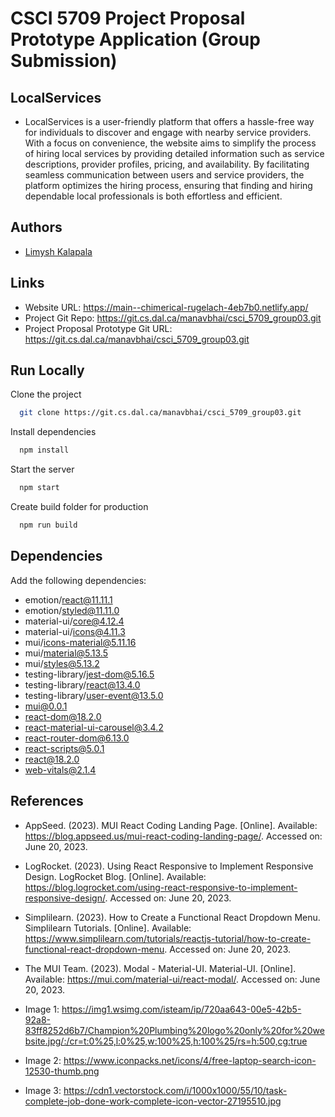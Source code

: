 # CSCI 5709 Project Proposal Prototype Application (Group Submission)

## LocalServices

* LocalServices is a user-friendly platform that offers a hassle-free way for individuals to discover and engage with nearby service providers. With a focus on convenience, the website aims to simplify the process of hiring local services by providing detailed information such as service descriptions, provider profiles, pricing, and availability. By facilitating seamless communication between users and service providers, the platform optimizes the hiring process, ensuring that finding and hiring dependable local professionals is both effortless and efficient.

## Authors


* [Limysh Kalapala](lm657206@dal.ca) 


## Links

* Website URL: https://main--chimerical-rugelach-4eb7b0.netlify.app/  
* Project Git Repo: https://git.cs.dal.ca/manavbhai/csci_5709_group03.git
* Project Proposal Prototype Git URL: https://git.cs.dal.ca/manavbhai/csci_5709_group03.git 


## Run Locally

Clone the project

```bash
  git clone https://git.cs.dal.ca/manavbhai/csci_5709_group03.git
```
Install dependencies

```bash
  npm install
```

Start the server

```bash
  npm start
```

Create build folder for production
```bash
  npm run build
```


## Dependencies

Add the following dependencies:

* emotion/react@11.11.1
* emotion/styled@11.11.0
* material-ui/core@4.12.4
* material-ui/icons@4.11.3
* mui/icons-material@5.11.16
* mui/material@5.13.5
* mui/styles@5.13.2
* testing-library/jest-dom@5.16.5
* testing-library/react@13.4.0
* testing-library/user-event@13.5.0
* mui@0.0.1
* react-dom@18.2.0
* react-material-ui-carousel@3.4.2
* react-router-dom@6.13.0
* react-scripts@5.0.1
* react@18.2.0
* web-vitals@2.1.4


## References
* AppSeed. (2023). MUI React Coding Landing Page. [Online]. Available: https://blog.appseed.us/mui-react-coding-landing-page/. Accessed on: June 20, 2023.

* LogRocket. (2023). Using React Responsive to Implement Responsive Design. LogRocket Blog. [Online]. Available: https://blog.logrocket.com/using-react-responsive-to-implement-responsive-design/. Accessed on: June 20, 2023.

* Simplilearn. (2023). How to Create a Functional React Dropdown Menu. Simplilearn Tutorials. [Online]. Available: https://www.simplilearn.com/tutorials/reactjs-tutorial/how-to-create-functional-react-dropdown-menu. Accessed on: June 20, 2023.

* The MUI Team. (2023). Modal - Material-UI. Material-UI. [Online]. Available: https://mui.com/material-ui/react-modal/. Accessed on: June 20, 2023.
* Image 1: https://img1.wsimg.com/isteam/ip/720aa643-00e5-42b5-92a8-83ff8252d6b7/Champion%20Plumbing%20logo%20only%20for%20website.jpg/:/cr=t:0%25,l:0%25,w:100%25,h:100%25/rs=h:500,cg:true

* Image 2: https://www.iconpacks.net/icons/4/free-laptop-search-icon-12530-thumb.png

* Image 3: https://cdn1.vectorstock.com/i/1000x1000/55/10/task-complete-job-done-work-complete-icon-vector-27195510.jpg








